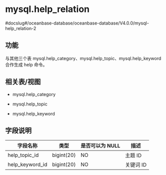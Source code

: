 mysql.help_relation 
========================================
#docslug#/oceanbase-database/oceanbase-database/V4.0.0/mysql-help_relation-2


功能 
-----------

与其他三个表 mysql.help_category、mysql.help_topic、mysql.help_keyword 合作生成 help 命令。

相关表/视图 
---------------

* mysql.help_category

  

* mysql.help_topic

  

* mysql.help_keyword

  




字段说明 
-------------



|    **字段名称**     |   **类型**   | **是否可以为 NULL** | **描述** |
|-----------------|------------|----------------|--------|
| help_topic_id   | bigint(20) | NO             | 主题  ID |
| help_keyword_id | bigint(20) | NO             | 关键词 ID |



